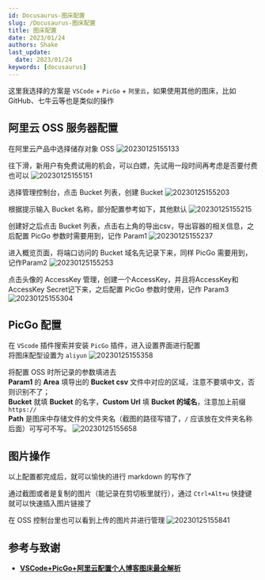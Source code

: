 ```yaml
---
id: Docusaurus-图床配置
slug: /Docusaurus-图床配置
title: 图床配置
date: 2023/01/24
authors: Shake
last_update:
  date: 2023/01/24
keywords: [docusaurus]
---
```


这里我选择的方案是 `VSCode` + `PicGo` + `阿里云`，如果使用其他的图床，比如 GitHub、七牛云等也是类似的操作

## 阿里云 OSS 服务器配置

在阿里云产品中选择储存对象 OSS
![20230125155133](https://shake-picture.oss-cn-guangzhou.aliyuncs.com/Docusaurus/docs/Blog_Building/Docusaurus/20230125155133.png)

往下滑，新用户有免费试用的机会，可以白嫖，先试用一段时间再考虑是否要付费也可以
![20230125155151](https://shake-picture.oss-cn-guangzhou.aliyuncs.com/Docusaurus/docs/Blog_Building/Docusaurus/20230125155151.png)

选择管理控制台，点击 Bucket 列表，创建 Bucket
![20230125155203](https://shake-picture.oss-cn-guangzhou.aliyuncs.com/Docusaurus/docs/Blog_Building/Docusaurus/20230125155203.png)

根据提示输入 Bucket 名称，部分配置参考如下，其他默认
![20230125155215](https://shake-picture.oss-cn-guangzhou.aliyuncs.com/Docusaurus/docs/Blog_Building/Docusaurus/20230125155215.png)

创建好之后点击 Bucket 列表，点击右上角的导出csv，导出容器的相关信息，之后配置 PicGo 参数时需要用到，记作 Param1
![20230125155237](https://shake-picture.oss-cn-guangzhou.aliyuncs.com/Docusaurus/docs/Blog_Building/Docusaurus/20230125155237.png)

进入概览页面，将端口访问的 Bucket 域名先记录下来，同样 PicGo 需要用到，记作Param2
![20230125155253](https://shake-picture.oss-cn-guangzhou.aliyuncs.com/Docusaurus/docs/Blog_Building/Docusaurus/20230125155253.png)

点击头像的 AccessKey 管理，创建一个AccessKey，并且将AccessKey和AccessKey Secret记下来，之后配置 PicGo 参数时使用，记作 Param3
![20230125155304](https://shake-picture.oss-cn-guangzhou.aliyuncs.com/Docusaurus/docs/Blog_Building/Docusaurus/20230125155304.png)

## PicGo 配置

在 `VScode` 插件搜索并安装 `PicGo` 插件，进入设置界面进行配置<br/>
将图床配型设置为 `aliyun`
![20230125155358](https://shake-picture.oss-cn-guangzhou.aliyuncs.com/Docusaurus/docs/Blog_Building/Docusaurus/20230125155358.png)

将配置 OSS 时所记录的参数填进去<br/>
**Param1** 的 **Area** 填导出的 **Bucket csv** 文件中对应的区域，注意不要填中文，否则识别不了；<br/>
**Bucket** 就填 **Bucket** 的名字，**Custom Url** 填 **Bucket 的域名**，注意加上前缀 `https://`<br/>
**Path** 是图床中存储文件的文件夹名（截图的路径写错了，`/` 应该放在文件夹名称后面）可写可不写。
![20230125155658](https://shake-picture.oss-cn-guangzhou.aliyuncs.com/Docusaurus/docs/Blog_Building/Docusaurus/20230125155658.png)

## 图片操作

以上配置都完成后，就可以愉快的进行 markdown 的写作了

通过截图或者是复制的图片（能记录在剪切板里就行），通过 `Ctrl+Alt+u` 快捷键就可以快速插入图片链接了

在 OSS 控制台里也可以看到上传的图片并进行管理
![20230125155841](https://shake-picture.oss-cn-guangzhou.aliyuncs.com/Docusaurus/docs/Blog_Building/Docusaurus/20230125155841.png)

## 参考与致谢

- **[VSCode+PicGo+阿里云配置个人博客图床最全解析](https://zhuanlan.zhihu.com/p/504934963)**

